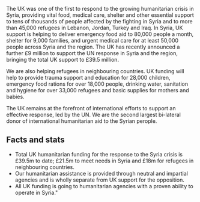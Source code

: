 The UK was one of the first to respond to the growing humanitarian crisis in Syria, providing vital food, medical care, shelter and other essential support to tens of thousands of people affected by the fighting in Syria and to more than 45,000 refugees in Lebanon, Jordan, Turkey and Iraq.  In Syria, UK support is helping to deliver emergency food aid to 80,000 people a month, shelter for 9,000 families, and urgent medical care for at least 50,000 people across Syria and the region.  The UK has recently announced a further £9 million to support the UN response in Syria and the region, bringing the total UK support to £39.5 million.

We are also helping refugees in neighbouring countries. UK funding will help to provide trauma support and education for 28,000 children, emergency food rations for over 18,000 people, drinking water, sanitation and hygiene for over 33,000 refugees and basic supplies for mothers and babies.

The UK remains at the forefront of international efforts to support an effective response, led by the UN. We are the second largest bi-lateral donor of international humanitarian aid to the Syrian perople.

## Facts and stats

- Total UK humanitarian funding for the response to the Syria crisis is £39.5m to date; £21.5m to meet needs in Syria and £18m for refugees in neighbouring countries.
- Our humanitarian assistance is provided through neutral and impartial agencies and is wholly separate from UK support for the opposition.
- All UK funding is going to humanitarian agencies with a proven ability to operate in Syria."